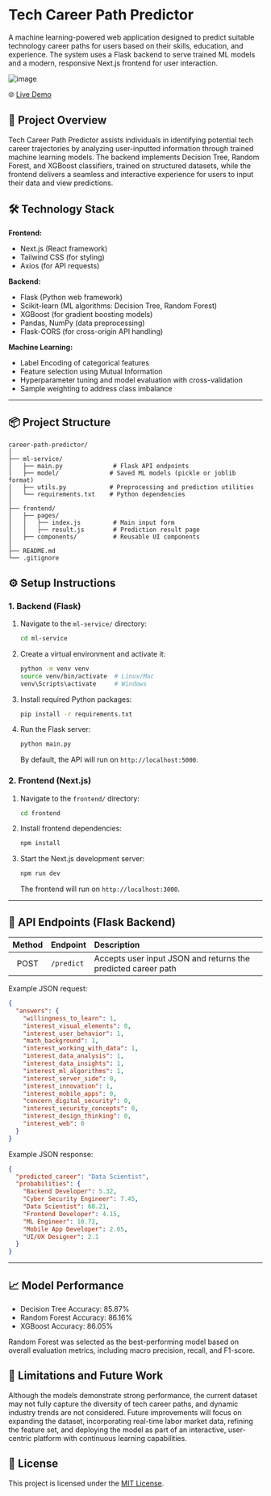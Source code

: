 # Tech Career Path Predictor

A machine learning-powered web application designed to predict suitable technology career paths for users based on their skills, education, and experience. The system uses a Flask backend to serve trained ML models and a modern, responsive Next.js frontend for user interaction.

![image](https://github.com/user-attachments/assets/18388630-194e-4971-bf46-8dfeae1331ee)

🌐 [Live Demo](https://devpath-app.vercel.app/)

## 🚀 Project Overview

Tech Career Path Predictor assists individuals in identifying potential tech career trajectories by analyzing user-inputted information through trained machine learning models. The backend implements Decision Tree, Random Forest, and XGBoost classifiers, trained on structured datasets, while the frontend delivers a seamless and interactive experience for users to input their data and view predictions.

## 🛠️ Technology Stack

**Frontend:**
- Next.js (React framework)
- Tailwind CSS (for styling)
- Axios (for API requests)

**Backend:**
- Flask (Python web framework)
- Scikit-learn (ML algorithms: Decision Tree, Random Forest)
- XGBoost (for gradient boosting models)
- Pandas, NumPy (data preprocessing)
- Flask-CORS (for cross-origin API handling)

**Machine Learning:**
- Label Encoding of categorical features
- Feature selection using Mutual Information
- Hyperparameter tuning and model evaluation with cross-validation
- Sample weighting to address class imbalance

---

## 📦 Project Structure

```
career-path-predictor/
│
├── ml-service/
│   ├── main.py              # Flask API endpoints
│   ├── model/              # Saved ML models (pickle or joblib format)
│   ├── utils.py            # Preprocessing and prediction utilities
│   └── requirements.txt    # Python dependencies
│
├── frontend/
│   ├── pages/
│   │   ├── index.js         # Main input form
│   │   ├── result.js        # Prediction result page
│   ├── components/          # Reusable UI components
│
├── README.md
└── .gitignore
```

## ⚙️ Setup Instructions

### 1. Backend (Flask)

1. Navigate to the `ml-service/` directory:
   ```bash
   cd ml-service
   ```

2. Create a virtual environment and activate it:
   ```bash
   python -m venv venv
   source venv/bin/activate  # Linux/Mac
   venv\Scripts\activate     # Windows
   ```

3. Install required Python packages:
   ```bash
   pip install -r requirements.txt
   ```

4. Run the Flask server:
   ```bash
   python main.py
   ```
   By default, the API will run on `http://localhost:5000`.

### 2. Frontend (Next.js)

1. Navigate to the `frontend/` directory:
   ```bash
   cd frontend
   ```

2. Install frontend dependencies:
   ```bash
   npm install
   ```

3. Start the Next.js development server:
   ```bash
   npm run dev
   ```
   The frontend will run on `http://localhost:3000`.

---

## 🔗 API Endpoints (Flask Backend)

| Method | Endpoint         | Description                   |
|:------:|:----------------- |:------------------------------|
| POST   | `/predict`         | Accepts user input JSON and returns the predicted career path |

Example JSON request:
```json
{
  "answers": {
    "willingness_to_learn": 1,
    "interest_visual_elements": 0,
    "interest_user_behavior": 1,
    "math_background": 1,
    "interest_working_with_data": 1,
    "interest_data_analysis": 1,
    "interest_data_insights": 1,
    "interest_ml_algorithms": 1,
    "interest_server_side": 0,
    "interest_innovation": 1,
    "interest_mobile_apps": 0,
    "concern_digital_security": 0,
    "interest_security_concepts": 0,
    "interest_design_thinking": 0,
    "interest_web": 0
  }
}
```

Example JSON response:
```json
{
  "predicted_career": "Data Scientist",
  "probabilities": {
    "Backend Developer": 5.32,
    "Cyber Security Engineer": 7.45,
    "Data Scientist": 68.21,
    "Frontend Developer": 4.15,
    "ML Engineer": 10.72,
    "Mobile App Developer": 2.05,
    "UI/UX Designer": 2.1
  }
}
```

---

## 📈 Model Performance

- Decision Tree Accuracy: 85.87%
- Random Forest Accuracy: 86.16%
- XGBoost Accuracy: 86.05%

Random Forest was selected as the best-performing model based on overall evaluation metrics, including macro precision, recall, and F1-score.

## 🚧 Limitations and Future Work

Although the models demonstrate strong performance, the current dataset may not fully capture the diversity of tech career paths, and dynamic industry trends are not considered. Future improvements will focus on expanding the dataset, incorporating real-time labor market data, refining the feature set, and deploying the model as part of an interactive, user-centric platform with continuous learning capabilities.

## 📜 License

This project is licensed under the [MIT License](LICENSE).
